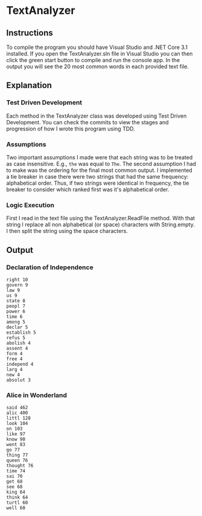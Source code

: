 # TextAnalyzer
## Instructions
To compile the program you should have Visual Studio and .NET Core 3.1 installed. If you open the TextAnalyzer.sln file in Visual Studio you can then click the green start button to compile and run the console app. In the output you will see the 20 most common words in each provided text file.
## Explanation
### Test Driven Development
Each method in the TextAnalyzer class was developed using Test Driven Development. You can check the commits to view the stages and progression of how I wrote this program using TDD. 
### Assumptions
Two important assumptions I made were that each string was to be treated as case insensitive. E.g., `the` was equal to `The`. The second assumption I had to make was the ordering for the final most common output. I implemented a tie breaker in case there were two strings that had the same frequency: alphabetical order. Thus, if two strings were identical in frequency, the tie breaker to consider which ranked first was it's alphabetical order.
### Logic Execution
First I read in the text file using the TextAnalyzer.ReadFile method. With that string I replace all non alphabetical (or space) characters with String.empty. I then split the string using the space characters.
## Output
### Declaration of Independence
    right 10
    govern 9
    law 9
    us 9
    state 8
    peopl 7
    power 6
    time 6
    among 5
    declar 5
    establish 5
    refus 5
    abolish 4
    assent 4
    form 4
    free 4
    independ 4
    larg 4
    new 4
    absolut 3
    
### Alice in Wonderland
    said 462
    alic 400
    littl 128
    look 104
    on 103
    like 97
    know 90
    went 83
    go 77
    thing 77
    queen 76
    thought 76
    time 74
    sai 70
    get 68
    see 68
    king 64
    think 64
    turtl 60
    well 60
